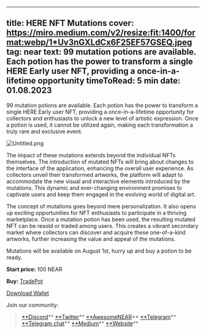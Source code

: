 -----
title: HERE NFT Mutations
cover: https://miro.medium.com/v2/resize:fit:1400/format:webp/1*Uv3nGXLdCx6F25EF57GSEQ.jpeg
tag: near
text: 99 mutation potions are available. Each potion has the power to transform a single HERE Early user NFT, providing a once-in-a-lifetime opportunity
timeToRead: 5 min
date: 01.08.2023
-----


99 mutation potions are available. Each potion has the power to transform a single HERE Early user NFT, providing a once-in-a-lifetime opportunity for collectors and enthusiasts to unlock a new level of artistic expression. Once a potion is used, it cannot be utilized again, making each transformation a truly rare and exclusive event.


![Untitled.png](https://miro.medium.com/v2/resize:fit:1400/format:webp/1*Uv3nGXLdCx6F25EF57GSEQ.jpeg)


The impact of these mutations extends beyond the individual NFTs themselves. The introduction of mutated NFTs will bring about changes to the interface of the application, enhancing the overall user experience. As collectors unveil their transformed artworks, the platform will adapt to accommodate the new visual and interactive elements introduced by the mutations. This dynamic and ever-changing environment promises to captivate users and keep them engaged in the evolving world of digital art.

The concept of mutations goes beyond mere personalization. It also opens up exciting opportunities for NFT enthusiasts to participate in a thriving marketplace. Once a mutation potion has been used, the resulting mutated NFT can be resold or traded among users. This creates a vibrant secondary market where collectors can discover and acquire these one-of-a-kind artworks, further increasing the value and appeal of the mutations.

Mutations will be available on August 1st, hurry up and buy a potion to be ready.

**Start price:** 100 NEAR

**Buy:** [TradePot](https://www.tradeport.xyz/near/collection/nft.herewallet.near?tab=items&tokenId=10015)

[Download Wallet](https://download.herewallet.app/medium)

Join our community:
> [**Discord](https://discord.gg/AfB5cvtFXH)**
> [**Twitter](https://twitter.com/here_wallet)**
> [**AwesomeNEAR](https://awesomenear.com/here-wallet)**
> [**Telegram](https://t.me/herewallet)**
> [**Telegram chat](https://t.me/herewalletchat)**
> [**Medium](https://medium.com/@nearhere)**
> [**Website](https://herewallet.app/)**
